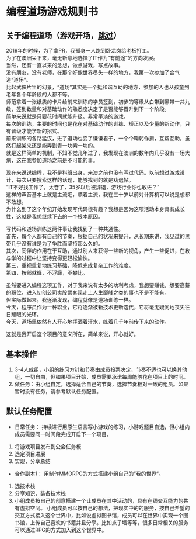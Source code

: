 # 编程道场游戏规则书

## 关于编程道场（游戏开场，[跳过](#基本操作)）
2019年的时候，为了拿PR，我孤身一人跑到卧龙岗给老板打工。<br>
为了在澳洲呆下来，毫无新意地选择了IT作为“有前途”的方向发展。<br>
当然，还有一直以来的念想，做点游戏，写点故事。<br>
没有朋友，没有老师，在那个好像世界尽头一样的地方，我第一次参加了合气道“道场”。<br>
比起武侠片里的幻景，“道场”其实是一个挺和谐互助的地方，参加的人也从孩童到老年各个年龄段的人都不等。<br>
师范拿着一张纸质的卡片给前来训练的学员签到，初步的等级从白带到黑带一共九级，签到数量和对基础动作的熟悉度决定了是否能够晋升到下一个阶段。<br>
简单来说就是只要花时间就能升级。非常平淡的游戏。<br>
每次的训练，主要的时间也是花在对基础动作的训练、矫正以及少量的新动作，只有晋级才能学新的招式。<br>
前来训练的各路猛汉，进了道场也变了谦谦君子，一个个鞠躬作揖，互帮互助，虽然打起架来还是能弄到青一块紫一块的。<br>
就是这样简单的机制，不知不觉几年过了，我发现在澳洲的数年内几乎没有一场大病，这在我参加道场之前是不可能的事。<br>

现在来说说编程，我不是科班出身，来澳之前也没有写过代码。以前想过游戏设计，每次只要搜索这样的话题，能够找到的就是劝退帖。<br>
“IT不好找工作了，太卷了，35岁以后被辞退，游戏行业你也敢进？”<br>
这样的声音基本上就是主流吧，顺着主流，我在三十岁以前对计算机可以说是想都不敢想。<br>
为什么到了这个年纪开始发现写代码很有趣？我想是因为这项活动本身具有成长性，这就是我想继续下去的一个根本原因。<br>

写代码和道场训练这两件事让我找到了一种共通性。<br>
首先，每个人都有自己的节奏，根据自己的状况来提升，从长期来讲，我见过的黑带几乎没有谁是为了争胜而坚持那么久的。<br>
其次，同伴的作用在于互助，通过别人来获得一些新的视角，产生一些促进，在教与学的过程中让坚持变得更轻松愉快。<br>
第三，重视重复地练习基础，降低完成复杂工作的难度。<br>
第四，按部就班，不浮躁，不攀比。<br>

虽然要进入编程这项工作，对于我来说有太多的功利考虑，我想要赚钱，想要高薪的职位，进入初创公司卖股票套现走上人生巅峰之类的事也不是不能有。<br>
但实际做起来，我逐渐发现，编程就像是道场训练一样。<br>
今天，程序员作为一种职业，它将逐渐被新技术更新迭代，它将毫无疑问地丧失往日耀眼的光环。<br>
今天，道场里依然有人开心地挥洒着汗水，练着几千年前传下来的动作。<br>

这就是我开启这个项目的意义所在，简单来说，开心就好。<br>

## 基本操作
1. 3-4人成组，小组的练习方针和节奏由成员投票决定，节奏不适也可以换其他组，一切自由，但如果项目开始，成员需要承诺每周能够花在项目上的时间。
2. 做任务：由小组自定，选择适合自己的节奏，选择节奏相对一致的组员。如果暂时没有任务，请参考默认任务配置。

## 默认任务配置
-  日常任务：
持续进行用原生语言写小游戏的练习，小游戏题目自选，但小组内成员需要同一时间段完成开启下一个项目。
1. 将游戏项目发布到公会任务板
2. 选定项目进展
3. 实现，分享总结
 
- 合作副本1：
用制作MMORPG的方式搭建小组自己的”我的世界“。
1. 选技术栈
2. 分享知识，装备技术栈
3. 小组成员按自己的创意搭建一个让成员在其中活动的，具有在线交互能力的共有虚拟空间。
小组成员可以按自己的想法，把现实中的的服务，按自己希望的交互方式接入这个世界中，比如说虚拟图书馆，成员可以在世界中实现一个图书馆，上传自己喜欢的书籍并且分享。比如点子墙等等，很多日常相关的服务可以通过RPG的方式加入到这个世界中。


